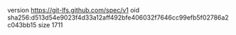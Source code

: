 version https://git-lfs.github.com/spec/v1
oid sha256:d513d54e9023f4d33a12aff492bfe406032f7646cc99efb5f02786a2c043bb15
size 1711
